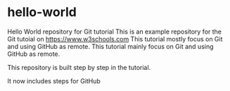 # hello-world
Hello World repository for Git tutorial
This is an example repository for the Git tutoial on https://www.w3schools.com
This tutorial mostly focus on Git and using GitHub as remote.
This tutorial mainly focus on Git and using GitHub as remote.

This repository is built step by step in the tutorial.

It now includes steps for GitHub

